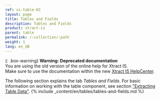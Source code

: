 ```yaml
---
ref: xi-table-02
layout: page
title: Tables and Fields
description: Tables and Fields
product: xtract-is
parent: table
permalink: /:collection/:path
weight: 1
lang: en_GB
---
```


{: .box-warning}
**Warning: Deprecated documentation** <br>
You are using the old version of the online help for Xtract IS.<br>
Make sure to use the documentation within the new [Xtract IS HelpCenter](https://helpcenter.theobald-software.com/xtract-is/documentation/introduction/).

The following section explains the tab *Tables and Fields*. For basic information on working with the table component, see section ["Extracting Table Data"](./extract-table-data).
{% include _content/en/tables/tables-and-fields.md  %}
